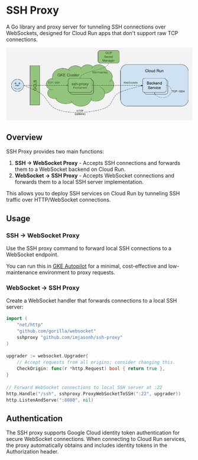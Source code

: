# SSH Proxy

A Go library and proxy server for tunneling SSH connections over WebSockets, designed for Cloud Run apps that don't support raw TCP connections.

![Architecture Diagram](diagram.png)

## Overview

SSH Proxy provides two main functions:

1. **SSH → WebSocket Proxy** - Accepts SSH connections and forwards them to a WebSocket backend on Cloud Run.
2. **WebSocket → SSH Proxy** - Accepts WebSocket connections and forwards them to a local SSH server implementation.

This allows you to deploy SSH services on Cloud Run by tunneling SSH traffic over HTTP/WebSocket connections.

## Usage

### SSH → WebSocket Proxy

Use the SSH proxy command to forward local SSH connections to a WebSocket endpoint.

You can run this in [GKE Autopilot](https://cloud.google.com/kubernetes-engine/docs/concepts/autopilot-overview) for a minimal, cost-effective and low-maintenance environment to proxy requests.

### WebSocket → SSH Proxy

Create a WebSocket handler that forwards connections to a local SSH server:

```go
import (
    "net/http"
    "github.com/gorilla/websocket"
    sshproxy "github.com/imjasonh/ssh-proxy"
)

upgrader := websocket.Upgrader{
    // Accept requests from all origins; consider changing this.
    CheckOrigin: func(r *http.Request) bool { return true },
}

// Forward WebSocket connections to local SSH server at :22
http.Handle("/ssh", sshproxy.ProxyWebSocketToSSH(":22", upgrader))
http.ListenAndServe(":8080", nil)
```

## Authentication

The SSH proxy supports Google Cloud identity token authentication for secure WebSocket connections. When connecting to Cloud Run services, the proxy automatically obtains and includes identity tokens in the Authorization header.
